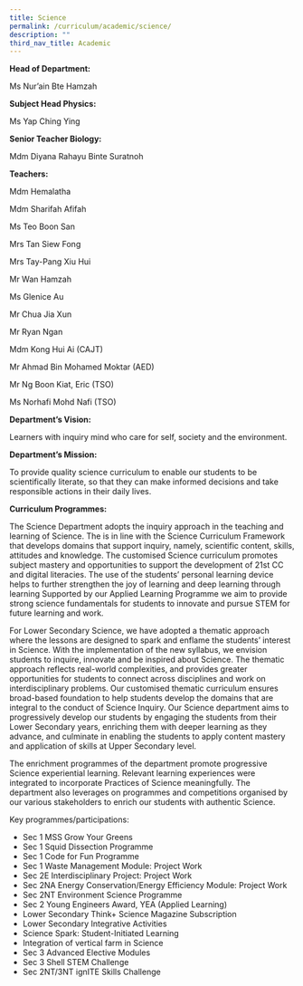 ```yaml
---
title: Science
permalink: /curriculum/academic/science/
description: ""
third_nav_title: Academic
---
```

**Head of Department:**

Ms Nur’ain Bte Hamzah

**Subject Head Physics:**

Ms Yap Ching Ying

**Senior Teacher Biology:**

Mdm Diyana Rahayu Binte Suratnoh

**Teachers:**

Mdm Hemalatha

Mdm Sharifah Afifah

Ms Teo Boon San

Mrs Tan Siew Fong

Mrs Tay-Pang Xiu Hui

Mr Wan Hamzah

Ms Glenice Au

Mr Chua Jia Xun

Mr Ryan Ngan

Mdm Kong Hui Ai (CAJT)

Mr Ahmad Bin Mohamed Moktar (AED)

Mr Ng Boon Kiat, Eric (TSO)

Ms Norhafi Mohd Nafi (TSO)

**Department’s Vision:**

Learners with inquiry mind who care for self, society and the environment.

**Department’s Mission:**

To provide quality science curriculum to enable our students to be scientifically literate, so that they can make informed decisions and take responsible actions in their daily lives.

**Curriculum Programmes:**

The Science Department adopts the inquiry approach in the teaching and learning of Science. The is in line with the Science Curriculum Framework that develops domains that support inquiry, namely, scientific content, skills, attitudes and knowledge. The customised Science curriculum promotes subject mastery and opportunities to support the development of 21st CC and digital literacies. The use of the students’ personal learning device helps to further strengthen the joy of learning and deep learning through learning Supported by our Applied Learning Programme we aim to provide strong science fundamentals for students to innovate and pursue STEM for future learning and work.

For Lower Secondary Science, we have adopted a thematic approach where the lessons are designed to spark and enflame the students’ interest in Science. With the implementation of the new syllabus, we envision students to inquire, innovate and be inspired about Science. The thematic approach reflects real-world complexities, and provides greater opportunities for students to connect across disciplines and work on interdisciplinary problems. Our customised thematic curriculum ensures broad-based foundation to help students develop the domains that are integral to the conduct of Science Inquiry. Our Science department aims to progressively develop our students by engaging the students from their Lower Secondary years, enriching them with deeper learning as they advance, and culminate in enabling the students to apply content mastery and application of skills at Upper Secondary level.

The enrichment programmes of the department promote progressive Science experiential learning. Relevant learning experiences were integrated to incorporate Practices of Science meaningfully. The department also leverages on programmes and competitions organised by our various stakeholders to enrich our students with authentic Science.

Key programmes/participations:

*   Sec 1 MSS Grow Your Greens
*   Sec 1 Squid Dissection Programme
*   Sec 1 Code for Fun Programme
*   Sec 1 Waste Management Module: Project Work
*   Sec 2E Interdisciplinary Project: Project Work
*   Sec 2NA Energy Conservation/Energy Efficiency Module: Project Work
*   Sec 2NT Environment Science Programme
*   Sec 2 Young Engineers Award, YEA (Applied Learning)
*   Lower Secondary Think+ Science Magazine Subscription
*   Lower Secondary Integrative Activities
*   Science Spark: Student-Initiated Learning
*   Integration of vertical farm in Science
*   Sec 3 Advanced Elective Modules
*   Sec 3 Shell STEM Challenge
*   Sec 2NT/3NT ignITE Skills Challenge